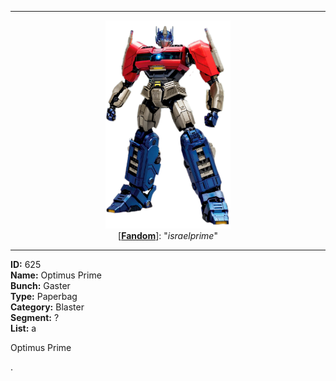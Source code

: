 <p align="center">
<Imej-1> <br>
<Imej-2> <br>
<Imej-3>
</p>

---
<p align="center">
<img src="https://github.com/Minecube1510/s4mpl3_m3m0ry/blob/main/B1-Main_Images_Storage/B1.002-Sampel_Illust/B1.002'A-Basic_5616/B1.002'625-54Oa.png", width="200">
<br>
[<a href="https://pure-good-heroes.fandom.com/wiki/Optimus_Prime_(Transformers_One)?oldid=77212"><b>Fandom</b></a>]:
"<i>israelprime</i>"
</p>

---

**ID:** 625 <br>
**Name:** Optimus Prime <br>
**Bunch:** Gaster <br>
**Type:** Paperbag <br>
**Category:** Blaster <br>
**Segment:** ? <br>
**List:** a

Optimus Prime

.

